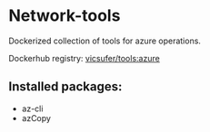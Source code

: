 # Network-tools
Dockerized collection of tools for azure operations.

Dockerhub registry: [vicsufer/tools:azure](https://hub.docker.com/r/vicsufer/tools)

## Installed packages:
- az-cli
- azCopy